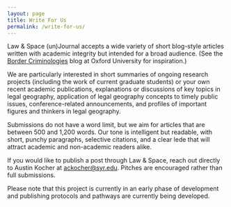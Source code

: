 ```yaml
---
layout: page
title: Write For Us
permalink: /write-for-us/
---
```


Law & Space (un)Journal accepts a wide variety of short blog-style articles written with academic integrity but intended for a broad audience. (See the [Border Criminologies](https://www.law.ox.ac.uk/research-subject-groups/centre-criminology/centreborder-criminologies) blog at Oxford University for inspiration.)

We are particularly interested in short summaries of ongoing research projects (including the work of current graduate students) or your own recent academic publications, explanations or discussions of key topics in legal geography, application of legal geography concepts to timely public issues, conference-related announcements, and profiles of important figures and thinkers in legal geography.

Submissions do not have a word limit, but we aim for articles that are between 500 and 1,200 words. Our tone is intelligent but readable, with short, punchy paragraphs, selective citations, and a clear lede that will attract academic and non-academic readers alike.

If you would like to publish a post through Law & Space, reach out directly to Austin Kocher at ackocher@syr.edu. Pitches are encouraged rather than full submissions.

Please note that this project is currently in an early phase of development and publishing protocols and pathways are currently being developed.
